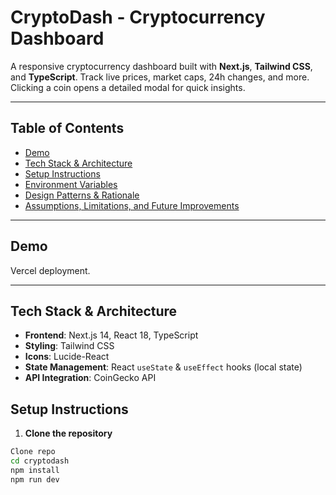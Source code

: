 # CryptoDash - Cryptocurrency Dashboard

A responsive cryptocurrency dashboard built with **Next.js**, **Tailwind CSS**, and **TypeScript**. Track live prices, market caps, 24h changes, and more. Clicking a coin opens a detailed modal for quick insights.

---

## Table of Contents
- [Demo](#demo)
- [Tech Stack & Architecture](#tech-stack--architecture)
- [Setup Instructions](#setup-instructions)
- [Environment Variables](#environment-variables)
- [Design Patterns & Rationale](#design-patterns--rationale)
- [Assumptions, Limitations, and Future Improvements](#assumptions-limitations-and-future-improvements)

---

## Demo
Vercel deployment.

---

## Tech Stack & Architecture

- **Frontend**: Next.js 14, React 18, TypeScript  
- **Styling**: Tailwind CSS 
- **Icons**: Lucide-React  
- **State Management**: React `useState` & `useEffect` hooks (local state)  
- **API Integration**: CoinGecko API  

## Setup Instructions

1. **Clone the repository**
```bash
Clone repo
cd cryptodash
npm install
npm run dev
